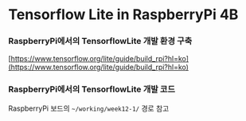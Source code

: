 # Tensorflow Lite in RaspberryPi 4B

### RaspberryPi에서의 TensorflowLite 개발 환경 구축
[https://www.tensorflow.org/lite/guide/build_rpi?hl=ko](https://www.tensorflow.org/lite/guide/build_rpi?hl=ko)

### RaspberryPi에서의 TensorflowLite 개발 코드
RaspberryPi 보드의 `~/working/week12-1/` 경로 참고

